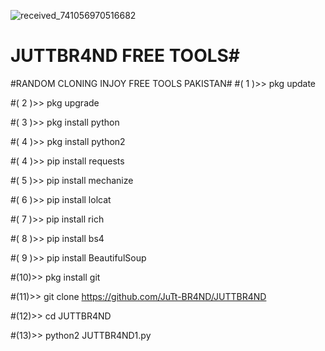![received_741056970516682](https://user-images.githubusercontent.com/106860626/183353451-a2dc5a95-bf0d-482b-b0c6-213606baeb31.jpeg)
# JUTTBR4ND FREE TOOLS#
#RANDOM CLONING INJOY FREE TOOLS PAKISTAN#
#( 1 )>> pkg update

#( 2 )>> pkg upgrade

#( 3 )>> pkg install python

#( 4 )>> pkg install python2

#( 4 )>> pip install requests

#( 5 )>> pip install mechanize

#( 6 )>> pip install lolcat

#( 7 )>> pip install rich

#( 8 )>> pip install bs4

#( 9 )>> pip install BeautifulSoup

#(10)>> pkg install git

#(11)>> git clone https://github.com/JuTt-BR4ND/JUTTBR4ND

#(12)>> cd JUTTBR4ND

#(13)>> python2 JUTTBR4ND1.py
